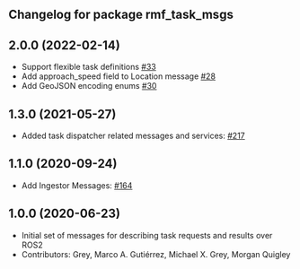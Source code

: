 ## Changelog for package rmf_task_msgs

2.0.0 (2022-02-14)
------------------
* Support flexible task definitions [#33](https://github.com/osrf/rmf_internal_msgs/pull/33)
* Add approach_speed field to Location message [#28](https://github.com/osrf/rmf_internal_msgs/pull/28)
* Add GeoJSON encoding enums [#30](https://github.com/osrf/rmf_internal_msgs/pull/30)

1.3.0 (2021-05-27)
------------------
* Added task dispatcher related messages and services: [#217](https://github.com/osrf/rmf_core/pull/217)

1.1.0 (2020-09-24)
------------------
* Add Ingestor Messages: [#164](https://github.com/osrf/rmf_core/issues/164)

1.0.0 (2020-06-23)
------------------
* Initial set of messages for describing task requests and results over ROS2
* Contributors: Grey, Marco A. Gutiérrez, Michael X. Grey, Morgan Quigley
